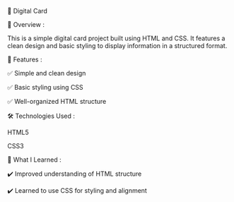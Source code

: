 🌟 Digital Card

📌 Overview :

This is a simple digital card project built using HTML and CSS. It features a clean design and basic styling to display information in a structured format.

🚀 Features :

✅ Simple and clean design

✅ Basic styling using CSS

✅ Well-organized HTML structure

🛠️ Technologies Used :

HTML5

CSS3

🎯 What I Learned :

✔️ Improved understanding of HTML structure

✔️ Learned to use CSS for styling and alignment
